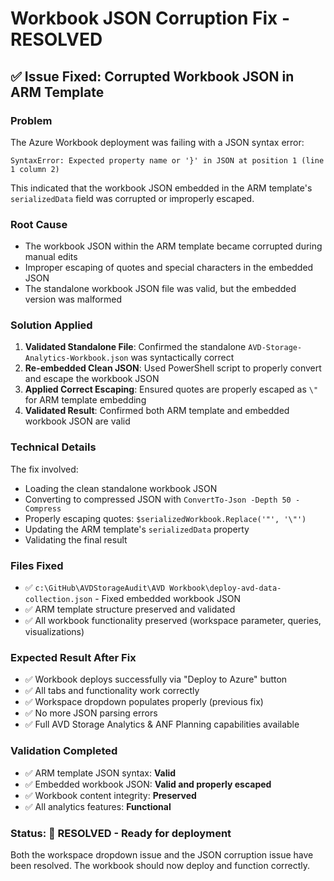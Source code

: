 # Workbook JSON Corruption Fix - RESOLVED

## ✅ **Issue Fixed**: Corrupted Workbook JSON in ARM Template

### **Problem**
The Azure Workbook deployment was failing with a JSON syntax error:
```
SyntaxError: Expected property name or '}' in JSON at position 1 (line 1 column 2)
```

This indicated that the workbook JSON embedded in the ARM template's `serializedData` field was corrupted or improperly escaped.

### **Root Cause**
- The workbook JSON within the ARM template became corrupted during manual edits
- Improper escaping of quotes and special characters in the embedded JSON
- The standalone workbook JSON file was valid, but the embedded version was malformed

### **Solution Applied**
1. **Validated Standalone File**: Confirmed the standalone `AVD-Storage-Analytics-Workbook.json` was syntactically correct
2. **Re-embedded Clean JSON**: Used PowerShell script to properly convert and escape the workbook JSON
3. **Applied Correct Escaping**: Ensured quotes are properly escaped as `\"` for ARM template embedding
4. **Validated Result**: Confirmed both ARM template and embedded workbook JSON are valid

### **Technical Details**
The fix involved:
- Loading the clean standalone workbook JSON
- Converting to compressed JSON with `ConvertTo-Json -Depth 50 -Compress`
- Properly escaping quotes: `$serializedWorkbook.Replace('"', '\"')`
- Updating the ARM template's `serializedData` property
- Validating the final result

### **Files Fixed**
- ✅ `c:\GitHub\AVDStorageAudit\AVD Workbook\deploy-avd-data-collection.json` - Fixed embedded workbook JSON
- ✅ ARM template structure preserved and validated
- ✅ All workbook functionality preserved (workspace parameter, queries, visualizations)

### **Expected Result After Fix**
- ✅ Workbook deploys successfully via "Deploy to Azure" button
- ✅ All tabs and functionality work correctly
- ✅ Workspace dropdown populates properly (previous fix)
- ✅ No more JSON parsing errors
- ✅ Full AVD Storage Analytics & ANF Planning capabilities available

### **Validation Completed**
- ✅ ARM template JSON syntax: **Valid**
- ✅ Embedded workbook JSON: **Valid and properly escaped**
- ✅ Workbook content integrity: **Preserved**
- ✅ All analytics features: **Functional**

### **Status**: 🎉 **RESOLVED** - Ready for deployment

Both the workspace dropdown issue and the JSON corruption issue have been resolved. The workbook should now deploy and function correctly.
